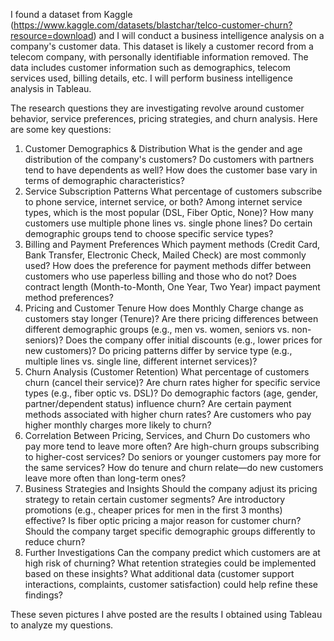 I found a dataset from Kaggle (https://www.kaggle.com/datasets/blastchar/telco-customer-churn?resource=download) and I will conduct a business intelligence analysis on a company's customer data. This dataset is likely a customer record from a telecom company, with personally identifiable information removed. The data includes customer information such as demographics, telecom services used, billing details, etc. I will perform business intelligence analysis in Tableau.

The research questions they are investigating revolve around customer behavior, service preferences, pricing strategies, and churn analysis. Here are some key questions:

1. Customer Demographics & Distribution
What is the gender and age distribution of the company's customers?
Do customers with partners tend to have dependents as well?
How does the customer base vary in terms of demographic characteristics?
2. Service Subscription Patterns
What percentage of customers subscribe to phone service, internet service, or both?
Among internet service types, which is the most popular (DSL, Fiber Optic, None)?
How many customers use multiple phone lines vs. single phone lines?
Do certain demographic groups tend to choose specific service types?
3. Billing and Payment Preferences
Which payment methods (Credit Card, Bank Transfer, Electronic Check, Mailed Check) are most commonly used?
How does the preference for payment methods differ between customers who use paperless billing and those who do not?
Does contract length (Month-to-Month, One Year, Two Year) impact payment method preferences?
4. Pricing and Customer Tenure
How does Monthly Charge change as customers stay longer (Tenure)?
Are there pricing differences between different demographic groups (e.g., men vs. women, seniors vs. non-seniors)?
Does the company offer initial discounts (e.g., lower prices for new customers)?
Do pricing patterns differ by service type (e.g., multiple lines vs. single line, different internet services)?
5. Churn Analysis (Customer Retention)
What percentage of customers churn (cancel their service)?
Are churn rates higher for specific service types (e.g., fiber optic vs. DSL)?
Do demographic factors (age, gender, partner/dependent status) influence churn?
Are certain payment methods associated with higher churn rates?
Are customers who pay higher monthly charges more likely to churn?
6. Correlation Between Pricing, Services, and Churn
Do customers who pay more tend to leave more often?
Are high-churn groups subscribing to higher-cost services?
Do seniors or younger customers pay more for the same services?
How do tenure and churn relate—do new customers leave more often than long-term ones?
7. Business Strategies and Insights
Should the company adjust its pricing strategy to retain certain customer segments?
Are introductory promotions (e.g., cheaper prices for men in the first 3 months) effective?
Is fiber optic pricing a major reason for customer churn?
Should the company target specific demographic groups differently to reduce churn?
8. Further Investigations
Can the company predict which customers are at high risk of churning?
What retention strategies could be implemented based on these insights?
What additional data (customer support interactions, complaints, customer satisfaction) could help refine these findings?

These seven pictures I ahve posted are the results I obtained using Tableau to analyze my questions.
